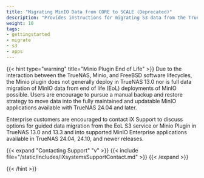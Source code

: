 ```yaml
---
title: "Migrating MinIO Data from CORE to SCALE (Deprecated)"
description: "Provides instructions for migrating S3 data from the TrueNAS CORE MinIO plugin to the TrueNAS SCALE MinIO app. Deprecated and no longer usable."
weight: 10
tags:
- gettingstarted
- migrate
- s3
- apps
---
```


{{< hint type="warning" title="Minio Plugin End of Life" >}}
Due to the interaction between the TrueNAS, Minio, and FreeBSD software lifecycles, the Minio plugin does not generally deploy in TrueNAS 13.0 nor is full data migration of MinIO data from end of life (EoL) deployments of MinIO possible.
Users are encourage to pursue a manual backup and restore strategy to move data into the fully maintained and updatable MinIO applications available with TrueNAS 24.04 and later.

Enterprise customers are encouraged to contact iX Support to discuss options for guided data migration from the EoL S3 service or Minio Plugin in TrueNAS 13.0 and 13.3 and into supported MinIO Enterprise applications available in TrueNAS 24.04, 24.10, and newer releases.

{{< expand "Contacting Support" "v" >}}
{{< include file="/static/includes/iXsystemsSupportContact.md" >}}
{{< /expand >}}

{{< /hint >}}
